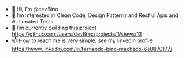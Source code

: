 - 👋 Hi, I’m @devBino
- 👀 I’m interested in Clean Code, Design Patterns and Restful Apis and Automated Tests
- 🌱 I’m currently building this project https://github.com/users/devBino/projects/1/views/13
- 📫 How to reach me is very simple, see my linkedin profile https://www.linkedin.com/in/fernando-bino-machado-6a8870177/
